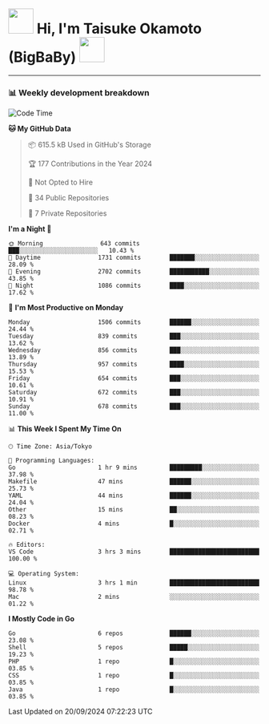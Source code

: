 <!-- Title -->
<h1>
    <img src="https://media.tenor.com/TlyRveJkgo4AAAAi/cloud-cloud-strife.gif" width="50"/> 
    Hi, I'm Taisuke Okamoto (BigBaBy) 
    <img src="https://media.tenor.com/TlyRveJkgo4AAAAi/cloud-cloud-strife.gif" width="50"/>
</h1>

---

<h3> 📊 Weekly development breakdown </h3>
<!-- waka-readme-stats -->

<!--START_SECTION:waka-->
![Code Time](http://img.shields.io/badge/Code%20Time-1%2C829%20hrs%2014%20mins-blue)

**🐱 My GitHub Data** 

> 📦 615.5 kB Used in GitHub's Storage 
 > 
> 🏆 177 Contributions in the Year 2024
 > 
> 🚫 Not Opted to Hire
 > 
> 📜 34 Public Repositories 
 > 
> 🔑 7 Private Repositories 
 > 
**I'm a Night 🦉** 

```text
🌞 Morning                643 commits         ███░░░░░░░░░░░░░░░░░░░░░░   10.43 % 
🌆 Daytime                1731 commits        ███████░░░░░░░░░░░░░░░░░░   28.09 % 
🌃 Evening                2702 commits        ███████████░░░░░░░░░░░░░░   43.85 % 
🌙 Night                  1086 commits        ████░░░░░░░░░░░░░░░░░░░░░   17.62 % 
```
📅 **I'm Most Productive on Monday** 

```text
Monday                   1506 commits        ██████░░░░░░░░░░░░░░░░░░░   24.44 % 
Tuesday                  839 commits         ███░░░░░░░░░░░░░░░░░░░░░░   13.62 % 
Wednesday                856 commits         ███░░░░░░░░░░░░░░░░░░░░░░   13.89 % 
Thursday                 957 commits         ████░░░░░░░░░░░░░░░░░░░░░   15.53 % 
Friday                   654 commits         ███░░░░░░░░░░░░░░░░░░░░░░   10.61 % 
Saturday                 672 commits         ███░░░░░░░░░░░░░░░░░░░░░░   10.91 % 
Sunday                   678 commits         ███░░░░░░░░░░░░░░░░░░░░░░   11.00 % 
```


📊 **This Week I Spent My Time On** 

```text
🕑︎ Time Zone: Asia/Tokyo

💬 Programming Languages: 
Go                       1 hr 9 mins         █████████░░░░░░░░░░░░░░░░   37.98 % 
Makefile                 47 mins             ██████░░░░░░░░░░░░░░░░░░░   25.73 % 
YAML                     44 mins             ██████░░░░░░░░░░░░░░░░░░░   24.04 % 
Other                    15 mins             ██░░░░░░░░░░░░░░░░░░░░░░░   08.23 % 
Docker                   4 mins              █░░░░░░░░░░░░░░░░░░░░░░░░   02.71 % 

🔥 Editors: 
VS Code                  3 hrs 3 mins        █████████████████████████   100.00 % 

💻 Operating System: 
Linux                    3 hrs 1 min         █████████████████████████   98.78 % 
Mac                      2 mins              ░░░░░░░░░░░░░░░░░░░░░░░░░   01.22 % 
```

**I Mostly Code in Go** 

```text
Go                       6 repos             ██████░░░░░░░░░░░░░░░░░░░   23.08 % 
Shell                    5 repos             █████░░░░░░░░░░░░░░░░░░░░   19.23 % 
PHP                      1 repo              █░░░░░░░░░░░░░░░░░░░░░░░░   03.85 % 
CSS                      1 repo              █░░░░░░░░░░░░░░░░░░░░░░░░   03.85 % 
Java                     1 repo              █░░░░░░░░░░░░░░░░░░░░░░░░   03.85 % 
```




 Last Updated on 20/09/2024 07:22:23 UTC
<!--END_SECTION:waka-->

